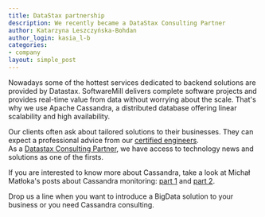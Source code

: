 ```yaml
---
title: DataStax partnership
description: We recently became a DataStax Consulting Partner
author: Katarzyna Leszczyńska-Bohdan
author_login: kasia_l-b
categories:
- company
layout: simple_post
---
```


Nowadays some of the hottest services dedicated to backend solutions are provided by Datastax. SoftwareMill delivers complete software projects and provides real-time value from data without worrying about the scale. That's why we use Apache Cassandra, a distributed database offering linear scalability and high availability.

Our clients often ask about tailored solutions to their businesses. They can expect a professional advice from our [certified engineers](https://academy.datastax.com/certifications).  
As a [Datastax Consulting Partner](http://www.datastax.com/partner-directory), we have access to technology news and solutions as one of the firsts. 

If you are interested to know more about Cassandra, take a look at Michał Matłoka's posts about Cassandra  monitoring: [part 1](https://softwaremill.com/cassandra-monitoring-part-1/) and [part 2](https://softwaremill.com/cassandra-monitoring-part-2/).

Drop us a line when you want to introduce a BigData solution to your business or you need Cassandra consulting.
